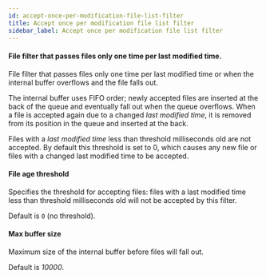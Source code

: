 ```yaml
---
id: accept-once-per-modification-file-list-filter
title: Accept once per modification file list filter
sidebar_label: Accept once per modification file list filter
---
```

#### File filter that passes files only one time per last modified time.
File filter that passes files only one time per last modified time or when the internal buffer overflows and the file falls out.

The internal buffer uses FIFO order; newly accepted files are inserted at the back of the queue and eventually fall out when the queue overflows. When a file is accepted again due to a changed <i>last modified time</i>, it is removed from its position in the queue and inserted at the back.

Files with a <i>last modified time</i> less than threshold milliseconds old are not accepted. By default this threshold is set to 0, which causes any new file or files with a changed last modified time to be accepted.

#### File age threshold
Specifies the threshold for accepting files: files with a last modified time less than threshold milliseconds old will not be accepted by this filter.

Default is <code>0</code> (no threshold).

#### Max buffer size
Maximum size of the internal buffer before files will fall out.

Default is <i>10000</i>.

